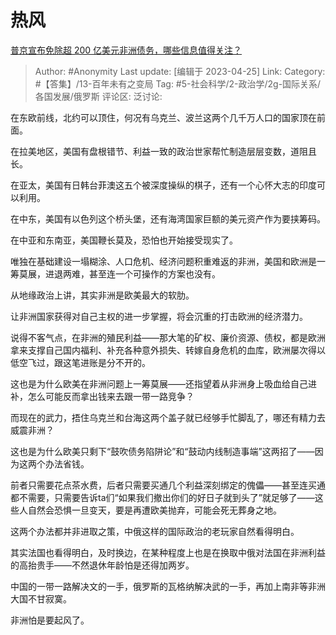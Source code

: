 # 热风
[普京宣布免除超 200 亿美元非洲债务，哪些信息值得关注？](https://www.zhihu.com/question/590974273/answer/3000463722)

> Author: #Anonymity
> Last update: [编辑于 2023-04-25]
> Link:
> Category: #【答集】/13-百年未有之变局
> Tag: #5-社会科学/2-政治学/2g-国际关系/各国发展/俄罗斯
> 评论区:
> 泛讨论:

在东欧前线，北约可以顶住，何况有乌克兰、波兰这两个几千万人口的国家顶在前面。

在拉美地区，美国有盘根错节、利益一致的政治世家帮忙制造层层变数，道阻且长。

在亚太，美国有日韩台菲澳这五个被深度操纵的棋子，还有一个心怀大志的印度可以利用。

在中东，美国有以色列这个桥头堡，还有海湾国家巨额的美元资产作为要挟筹码。

在中亚和东南亚，美国鞭长莫及，恐怕也开始接受现实了。

唯独在基础建设一塌糊涂、人口危机、经济问题积重难返的非洲，美国和欧洲是一筹莫展，进退两难，甚至连一个可操作的方案也没有。

从地缘政治上讲，其实非洲是欧美最大的软肋。

让非洲国家获得对自己主权的进一步掌握，将会沉重的打击欧洲的经济潜力。

说得不客气点，在非洲的殖民利益——那大笔的矿权、廉价资源、债权，都是欧洲拿来支撑自己国内福利、补充各种意外损失、转嫁自身危机的血库，欧洲屡次得以低空飞过，跟这笔进账是分不开的。

这也是为什么欧美在非洲问题上一筹莫展——还指望着从非洲身上吸血给自己进补，怎么可能反而拿出钱来去跟一带一路竞争？

而现在的武力，捂住乌克兰和台海这两个盖子就已经够手忙脚乱了，哪还有精力去威震非洲？

这也是为什么欧美只剩下“鼓吹债务陷阱论”和“鼓动内线制造事端”这两招了——因为这两个办法省钱。

前者只需要花点茶水费，后者只需要买通几个利益深刻绑定的傀儡——甚至连买通都不需要，只需要告诉ta们“如果我们撤出你们的好日子就到头了”就足够了——这些人自然会恐惧一旦变天，要是再遭欧美抛弃，可能会死无葬身之地。

这两个办法都并非进取之策，中俄这样的国际政治的老玩家自然看得明白。

其实法国也看得明白，及时换边，在某种程度上也是在换取中俄对法国在非洲利益的高抬贵手——不然退休年龄怕是还得加两岁。

中国的一带一路解决文的一手，俄罗斯的瓦格纳解决武的一手，再加上南非等非洲大国不甘寂寞。

非洲怕是要起风了。
